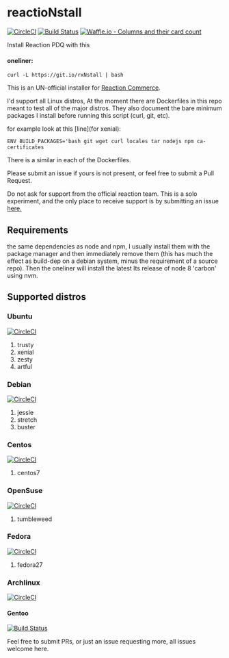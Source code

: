 # reactioNstall

[![CircleCI](https://circleci.com/gh/joshuacox/rxNstall/tree/master.svg?style=svg)](https://circleci.com/gh/joshuacox/rxNstall/tree/master)
[![Build Status](https://travis-ci.org/joshuacox/rxNstall.svg?branch=master)](https://travis-ci.org/joshuacox/rxNstall)
[![Waffle.io - Columns and their card
count](https://badge.waffle.io/joshuacox/rxNstall.svg?columns=all)](https://waffle.io/joshuacox/rxNstall)

Install Reaction PDQ with this
#### oneliner:

```
curl -L https://git.io/rxNstall | bash
```

This is an UN-official installer for [Reaction Commerce](https://reactioncommerce.com/).

I'd support all Linux distros, At the moment there are Dockerfiles in this repo meant to test all of the major distros.
They also document the bare minimum packages I install before running this script (curl, git, etc).

for example look at this [line](for xenial):

```
ENV BUILD_PACKAGES='bash git wget curl locales tar nodejs npm ca-certificates
```

There is a similar in each of the Dockerfiles.

Please submit an issue if yours is not present, or feel
free to submit a Pull Request.

Do not ask for support from the official
reaction team.  This is a solo experiment, and the only place to receive
support is by submitting an issue
[here.](https://github.com/joshuacox/rxNstall/issues)

## Requirements

the same dependencies as node and npm, I usually install them with the
package manager and then immediately remove them (this has much the
effect as build-dep on a debian system, minus the requirement of a
source repo).  Then the oneliner will install the latest lts release of
node 8 'carbon' using nvm.


## Supported distros

### Ubuntu
[![CircleCI](https://circleci.com/gh/joshuacox/rxNstall/tree/ubuntu.svg?style=svg)](https://circleci.com/gh/joshuacox/rxNstall/tree/ubuntu)

1. trusty
1. xenial
1. zesty
1. artful

### Debian
[![CircleCI](https://circleci.com/gh/joshuacox/rxNstall/tree/debian.svg?style=svg)](https://circleci.com/gh/joshuacox/rxNstall/tree/debian)

1. jessie
1. stretch
1. buster


### Centos
[![CircleCI](https://circleci.com/gh/joshuacox/rxNstall/tree/centos.svg?style=svg)](https://circleci.com/gh/joshuacox/rxNstall/tree/centos)

1. centos7

### OpenSuse
[![CircleCI](https://circleci.com/gh/joshuacox/rxNstall/tree/opensuse.svg?style=svg)](https://circleci.com/gh/joshuacox/rxNstall/tree/opensuse)

1. tumbleweed

### Fedora
[![CircleCI](https://circleci.com/gh/joshuacox/rxNstall/tree/fedora.svg?style=svg)](https://circleci.com/gh/joshuacox/rxNstall/tree/fedora)

1. fedora27

### Archlinux
[![CircleCI](https://circleci.com/gh/joshuacox/rxNstall/tree/archlinux.svg?style=svg)](https://circleci.com/gh/joshuacox/rxNstall/tree/archlinux)

#### Gentoo
[![Build Status](https://travis-ci.org/joshuacox/rxNstall.svg?branch=gentoo)](https://travis-ci.org/joshuacox/rxNstall)

Feel free to submit PRs, or just an issue requesting more, all issues
welcome here.
